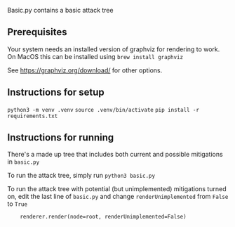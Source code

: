 Basic.py contains a basic attack tree

## Prerequisites
Your system needs an installed version of graphviz for rendering to work.
On MacOS this can be installed using `brew install graphviz`

See https://graphviz.org/download/ for other options.

## Instructions for setup
`python3 -m venv .venv`
`source .venv/bin/activate`
`pip install -r requirements.txt`

## Instructions for running
There's a made up tree that includes both current and possible mitigations in `basic.py`

To run the attack tree, simply run `python3 basic.py`

To run the attack tree with potential (but unimplemented) mitigations turned on, edit the last line of `basic.py` and change `renderUnimplemented` from `False` to `True`

```
    renderer.render(node=root, renderUnimplemented=False)
```
